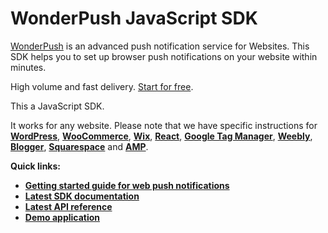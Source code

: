 # WonderPush JavaScript SDK

[WonderPush](https://www.wonderpush.com) is an advanced push notification service for Websites. This SDK helps you to set up browser push notifications on your website within minutes.

High volume and fast delivery. [Start for free](https://dashboard.wonderpush.com/account/signup).

This a JavaScript SDK.

It works for any website. Please note that we have specific instructions for [**WordPress**](https://docs.wonderpush.com/docs/web-push-notifications-wordpress), [**WooCommerce**](https://docs.wonderpush.com/docs/web-push-notifications-woocommerce), [**Wix**](https://docs.wonderpush.com/docs/web-push-notifications-wix), [**React**](https://docs.wonderpush.com/docs/web-push-notifications-react), [**Google Tag Manager**](https://docs.wonderpush.com/docs/web-push-notifications-google-tag-manager), [**Weebly**](https://docs.wonderpush.com/docs/web-push-notifications-weebly), [**Blogger**](https://docs.wonderpush.com/docs/web-push-notifications-blogger), [**Squarespace**](https://docs.wonderpush.com/docs/web-push-notifications-squarespace) and [**AMP**](https://docs.wonderpush.com/docs/amp-web-push-quickstart).

**Quick links:**
* [**Getting started guide for web push notifications**](https://docs.wonderpush.com/docs/web-push-notifications-quickstart)
* [**Latest SDK documentation**](https://wonderpush.github.io/wonderpush-javascript-sdk/)
* [**Latest API reference**](https://wonderpush.github.io/wonderpush-javascript-sdk/api.html)
* [**Demo application**](https://www.wonderpush.com/demo/)

